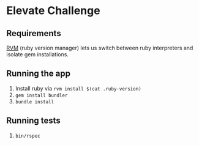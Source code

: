 # Elevate Challenge

## Requirements

[RVM](https://rvm.io/rvm/install/) (ruby version manager) lets us switch between ruby interpreters and isolate gem
installations.

## Running the app

1. Install ruby via `rvm install $(cat .ruby-version)`
2. `gem install bundler`
3. `bundle install`

## Running tests

1. `bin/rspec`
